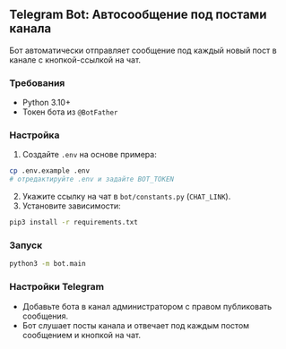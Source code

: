 ## Telegram Bot: Автосообщение под постами канала

Бот автоматически отправляет сообщение под каждый новый пост в канале с кнопкой-ссылкой на чат.

### Требования
- Python 3.10+
- Токен бота из `@BotFather`

### Настройка
1. Создайте `.env` на основе примера:
```bash
cp .env.example .env
# отредактируйте .env и задайте BOT_TOKEN
```
2. Укажите ссылку на чат в `bot/constants.py` (`CHAT_LINK`).
3. Установите зависимости:
```bash
pip3 install -r requirements.txt
```

### Запуск
```bash
python3 -m bot.main
```

### Настройки Telegram
- Добавьте бота в канал администратором с правом публиковать сообщения.
- Бот слушает посты канала и отвечает под каждым постом сообщением и кнопкой на чат.
